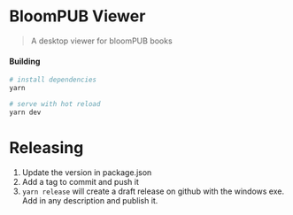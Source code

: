 # BloomPUB Viewer

> A desktop viewer for bloomPUB books

#### Building

```bash
# install dependencies
yarn

# serve with hot reload
yarn dev
```

# Releasing

1. Update the version in package.json
1. Add a tag to commit and push it
1. `yarn release` will create a draft release on github with the windows exe. Add in any description and publish it.
